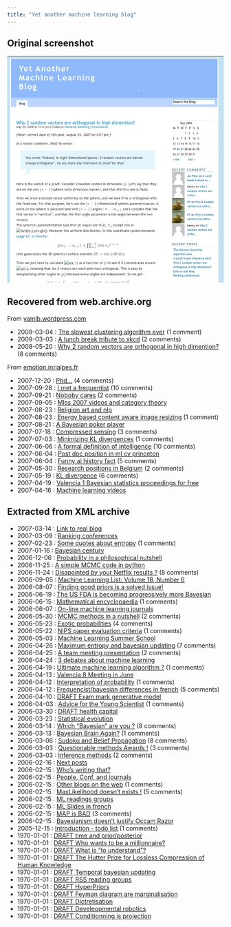 ```yaml
---
title: "Yet another machine learning blog"
---
```

## Original screenshot
![Blog screenshot](./yamlb_look_and_feel.png)

## Recovered from web.archive.org

From [yamlb.wordpress.com](https://web.archive.org/web/20100903054210/http://yamlb.wordpress.com/)

- 2009-03-04 : [The slowest clustering algorithm ever](./from_wayback/wordpress/The-slowest-clustering-algorithm-ever.md) (1 comment)
- 2009-03-03 : [A lunch break tribute to xkcd](./from_wayback/wordpress/A-lunch-break-tribute-to-xkcd.md) (2 comments)
- 2008-05-20 : [Why 2 random vectors are orthogonal in high dimention?](./from_wayback/wordpress/why-2-random-vectors-are-orthogonal-in-high-dimention.md) (8 comments)

From [emotion.inrialpes.fr](https://web.archive.org/web/20080409023549/http://emotion.inrialpes.fr/~dangauthier/blog/)

- 2007-12-20 : [Phd...](./from_wayback/inrialpes/PhD.md)  (4 comments)
- 2007-09-28 : [I met a frequentist](./I_met_a_frequentist.md) (10 comments)
- 2007-09-21 : [Noboby cares](./from_wayback/inrialpes/Noboby-cares.md) (2 comments)
- 2007-09-05 : [Mlss 2007 videos and category theory](./from_wayback/inrialpes/MLSS-2007-Videos-and-Category-theory.md) 
- 2007-08-23 : [Religion art and nlp](./from_wayback/inrialpes/Religion-art-and-NLP.md) 
- 2007-08-23 : [Energy based content aware image resizing](./from_wayback/inrialpes/Energy-based-Content-Aware-Image-resizing.md) (1 comment)
- 2007-08-21 : [A Bayesian poker player](./from_wayback/inrialpes/a-bayesian-poker-player.md) 
- 2007-07-18 : [Compressed sensing](./from_wayback/inrialpes/compressedsensing.md) (3 comments)
- 2007-07-03 : [Minimizing KL divergences](./from_wayback/inrialpes/Minimizing-KL-divergences.md) (1 comments)
- 2007-06-06 : [A formal definition of intelligence](./from_wayback/inrialpes/A-Formal-definition-of-intelligence.md) (10 comments)
- 2007-06-04 : [Post doc position in ml cv princeton](./from_wayback/inrialpes/Post-doc-position-in-ML-CV--Princeton.md) 
- 2007-06-04 : [Funny ai history fact](./from_wayback/inrialpes/Funny-AI-history-fact.md) (5 comments)
- 2007-05-30 : [Research positions in Belgium](./from_wayback/inrialpes/Research-positions-in-Belgium.md) (2 comments)
- 2007-05-19 : [KL divergence](./from_wayback/inrialpes/KL-divergence.md) (6 comments)
- 2007-04-19 : [Valencia 1 Bayesian statistics proceedings for free](./from_wayback/inrialpes/Valencia-1-Bayesian-Statistics-proceedings-for-free.md)
- 2007-04-16 : [Machine learning videos](./from_wayback/inrialpes/Machine-learning-videos.md) 

## Extracted from XML archive

- 2007-03-14 : [Link to real blog](./from_xml/extracted/link-to-real-blog.md)
- 2007-03-09 : [Ranking conferences](./from_xml/extracted/ranking-conferences.md)
- 2007-02-23 : [Some quotes about entropy](./from_xml/extracted/some-quotes-about-entropy.md) (1 comments)
- 2007-01-16 : [Bayesian century](./from_xml/extracted/bayesian-century.md)
- 2006-12-06 : [Probability in a philosophical nutshell](./from_xml/extracted/probability-in-a-philosophical-nutshell.md)
- 2006-11-25 : [A simple MCMC code in python](./from_xml/extracted/a-simple-mcmc-code-in-python.md)
- 2006-11-24 : [Disapointed by your Netflix results ?](./from_xml/extracted/disapointed-by-your-netflix-results.md) (8 comments)
- 2006-09-05 : [Machine Learning List: Volume 18, Number 6](./from_xml/extracted/machine-learning-list-volume-18-number-6.md)
- 2006-08-07 : [Finding good priors is a solved issue!](./from_xml/extracted/finding-good-priors-is-a-sloved-issue.md)
- 2006-06-19 : [The US FDA is becoming progressively more Bayesian](./from_xml/extracted/the-us-fda-is-becoming-progressively-more-bayesian.md)
- 2006-06-15 : [Mathematical encyclopaedia](./from_xml/extracted/mathematical-encyclopaedia.md) (1 comments)
- 2006-06-07 : [On-line machine learning journals](./from_xml/extracted/on-line-machine-learning-journals.md)
- 2006-05-30 : [MCMC methods in a nutshell](./from_xml/extracted/mcmc-methods-in-a-nutshell.md) (2 comments)
- 2006-05-23 : [Exotic probabilities](./from_xml/extracted/exotic-probabilities.md) (4 comments)
- 2006-05-22 : [NIPS paper evaluation criteria](./from_xml/extracted/nips-paper-evaluation-criteria.md) (1 comments)
- 2006-05-03 : [Machine Learning Summer School](./from_xml/extracted/machine-learning-summer-school.md)
- 2006-04-26 : [Maximum entropy and bayesian updating](./from_xml/extracted/maximum-entropy-and-bayesian-updating.md) (7 comments)
- 2006-04-25 : [A team meeting presentation](./from_xml/extracted/a-team-meeting-presentation.md) (2 comments)
- 2006-04-24 : [3 debates about machine learning](./from_xml/extracted/3-debates-about-machine-learning.md)
- 2006-04-19 : [Ultimate machine learning algorithm ?](./from_xml/extracted/ultimate-machine-learning-algorithm.md) (1 comments)
- 2006-04-13 : [Valencia 8 Meeting in June](./from_xml/extracted/valencia-8-meeting-in-june.md)
- 2006-04-12 : [Interpretation of probability](./from_xml/extracted/interpretation-of-probability.md) (1 comments)
- 2006-04-12 : [Frequencist/bayesian differences in french](./from_xml/extracted/frequencist-bayesian-differences-in-french.md) (5 comments)
- 2006-04-10 : [DRAFT Exam mark generative model](./from_xml/extracted/exam-mark-generative-model.md)
- 2006-04-03 : [Advice for the Young Scientist](./from_xml/extracted/advice-for-the-young-scientist.md) (1 comments)
- 2006-03-30 : [DRAFT health capital](./from_xml/extracted/health-capital.md)
- 2006-03-23 : [Statistical evolution](./from_xml/extracted/statistical-evolution.md)
- 2006-03-14 : [Which “Bayesian” are you ?](./from_xml/extracted/which-bayesian-are-you.md) (8 comments)
- 2006-03-13 : [Bayesian Brain Again?](./from_xml/extracted/bayesian-brain-again.md) (1 comments)
- 2006-03-06 : [Sudoku and Belief Propagation](./from_xml/extracted/sudoku-and-belief-propagation.md) (8 comments)
- 2006-03-03 : [Questionable methods Awards !](./from_xml/extracted/questionable-methods-awards.md) (3 comments)
- 2006-03-03 : [Inference methods](./from_xml/extracted/inference-methods.md) (2 comments)
- 2006-02-16 : [Next posts](./from_xml/extracted/next-posts.md)
- 2006-02-15 : [Who’s writing that?](./from_xml/extracted/who-s-writing-that.md)
- 2006-02-15 : [People, Conf, and journals](./from_xml/extracted/people-conf-and-journals.md)
- 2006-02-15 : [Other blogs on the web](./from_xml/extracted/other-blogs-on-the-web.md) (1 comments)
- 2006-02-15 : [MaxLikelihood doesn’t exists !](./from_xml/extracted/maxlikelihood-doesn-t-exists.md) (5 comments)
- 2006-02-15 : [ML readings groups](./from_xml/extracted/ml-readings-groups.md)
- 2006-02-15 : [ML Slides in french](./from_xml/extracted/ml-slides-in-french.md)
- 2006-02-15 : [MAP is BAD](./from_xml/extracted/map-is-bad.md) (3 comments)
- 2006-02-15 : [Bayesianism doesn’t justify Occam Razor](./from_xml/extracted/bayesianism-doesn-t-justify-occam-razor.md)
- 2005-12-15 : [Introduction - todo list](./from_xml/extracted/introduction---todo-list.md) (1 comments)
- 1970-01-01 : [DRAFT time and prior/posterior](./from_xml/extracted/time-and-prior-posterior.md)
- 1970-01-01 : [DRAFT Who wants to be a millionnaire?](./from_xml/extracted/who-wants-to-be-a-millionnaire.md)
- 1970-01-01 : [DRAFT What is “to understand”?](./from_xml/extracted/what-is-to-understand.md)
- 1970-01-01 : [DRAFT The Hutter Prize for Lossless Compression of Human Knowledge](./from_xml/extracted/the-hutter-prize-for-lossless-compression-of-human-knowledge.md)
- 1970-01-01 : [DRAFT Temporal bayesian updating](./from_xml/extracted/temporal-bayesian-updating.md)
- 1970-01-01 : [DRAFT RSS reading groups](./from_xml/extracted/rss-reading-groups.md)
- 1970-01-01 : [DRAFT HyperPriors](./from_xml/extracted/hyperpriors.md)
- 1970-01-01 : [DRAFT Feyman diagram are marginalisation](./from_xml/extracted/feyman-diagram-are-marginalisation.md)
- 1970-01-01 : [DRAFT Dictretisation](./from_xml/extracted/dictretisation.md)
- 1970-01-01 : [DRAFT Develeopmental robotics](./from_xml/extracted/develeopmental-robotics.md)
- 1970-01-01 : [DRAFT Conditionning is projection](./from_xml/extracted/conditionning-is-projection.md)


